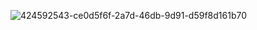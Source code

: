 ![424592543-ce0d5f6f-2a7d-46db-9d91-d59f8d161b70](https://github.com/user-attachments/assets/dc70829c-3278-4b32-b696-b5d37fe7872c)

